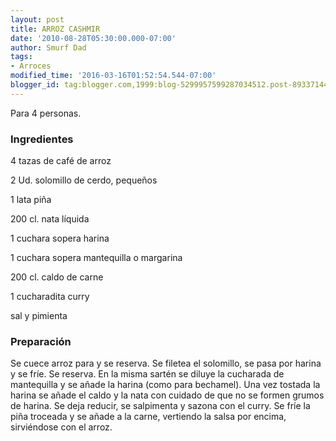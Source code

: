 ```yaml
---
layout: post
title: ARROZ CASHMIR
date: '2010-08-28T05:30:00.000-07:00'
author: Smurf Dad
tags:
- Arroces
modified_time: '2016-03-16T01:52:54.544-07:00'
blogger_id: tag:blogger.com,1999:blog-5299957599287034512.post-893371443118433029
---
```


Para 4 personas.

<h3>Ingredientes</h3>

4 tazas de café de arroz

2 Ud. solomillo de cerdo, pequeños

1 lata piña

200 cl. nata líquida

1 cuchara sopera harina

1 cuchara sopera mantequilla o margarina

200 cl. caldo de carne

1 cucharadita curry

sal y pimienta

<h3>Preparación</h3>

Se cuece arroz para y se reserva. Se filetea el solomillo, se pasa por harina y se fríe. Se reserva. En la misma sartén se diluye la cucharada de mantequilla y se añade la harina (como para bechamel). Una vez tostada la harina se añade el caldo y la nata con cuidado de que no se formen grumos de harina. Se deja reducir, se salpimenta y sazona con el curry. Se fríe la piña troceada y se añade a la carne, vertiendo la salsa por encima, sirviéndose con el arroz.

